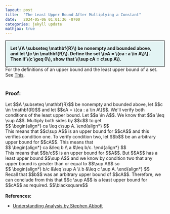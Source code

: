 ```yaml
---
layout: post
title:  "The Least Upper Bound After Multiplying a Constant"
date:   2024-05-06 01:01:36 -0700
categories: jekyll update
mathjax: true
---
```

<div style="background-color: #E3F4F4; padding: 15px 15px 15px 15px; border:1px solid black;">
  <b>Let \(A \subseteq \mathbf{R}\) be nonempty and bounded above, and let \(c \in \mathbf{R}\). Define the set \(cA = \{ca : a \in A\}\). Then if \(c \geq 0\), show that \(\sup cA = c\sup A\).</b>
</div>
For the definitions of an upper bound and the least upper bound of a set. See <a href="https://strncat.github.io/jekyll/update/2024/05/03/analysis-set-bounded.html">This</a>.
<br>
<br>
<h3>Proof:</h3>
Let $$A \subseteq \mathbf{R}$$ be nonempty and bounded above, let $$c \in \mathbf{R}$$ and let $$cA = \{ca : a \in A\}$$. We'll verify both conditions of the least upper bound. Let $$a \in A$$. We know that $$a \leq \sup A$$. Multiply both sides by $$c$$ to get
<div>
$$
\begin{align*}
ca \leq c\sup A.
\end{align*}
$$
</div>
This means that $$c\sup A$$ is an upper bound for $$cA$$ and this verifies condition one. To verify condition two, let $$b$$ be an arbitrary upper bound for $$cA$$. This means that
<div>
$$
\begin{align*}
ca &\leq b \\
a &\leq b/c.
\end{align*}
$$
</div>
This means that $$b/c$$ is an upper bound for $$A$$. But $$A$$ has a least upper bound $$\sup A$$ and we know by condition two that any upper bound is greater than or equal to $$\sup A$$ so
<div>
$$
\begin{align*}
b/c &\leq \sup A \\
b &\leq c \sup A.
\end{align*}
$$
</div>
Recall that $$b$$ was an arbitrary upper bound of $$cA$$. Therefore, we can conclude from this that $$c \sup A$$ is a least upper bound for $$cA$$ as required. $$\blacksquare$$
<br>
<br>
<!------------------------------------------------------------------------------------>
<b>References:</b>
<ul>
<li><a href="https://www.amazon.com/Understanding-Analysis-Undergraduate-Texts-Mathematics/dp/1493927116">Understanding Analysis by Stephen Abbott</a></li>
</ul>